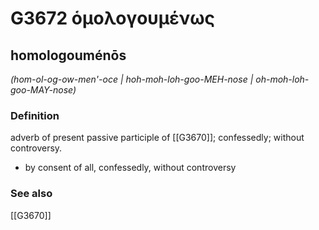 # G3672 ὁμολογουμένως

## homologouménōs

_(hom-ol-og-ow-men'-oce | hoh-moh-loh-goo-MEH-nose | oh-moh-loh-goo-MAY-nose)_

### Definition

adverb of present passive participle of [[G3670]]; confessedly; without controversy.

- by consent of all, confessedly, without controversy

### See also

[[G3670]]

